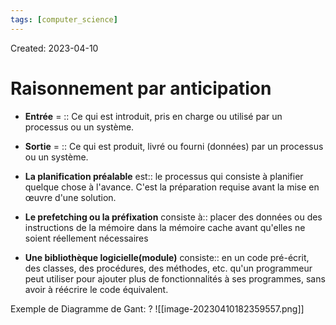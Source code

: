 ```yaml
---
tags: [computer_science] 
---
```

Created: 2023-04-10

# Raisonnement par anticipation
- **Entrée** = :: Ce qui est introduit, pris en charge ou utilisé par un processus ou un système.
<!--SR:!2024-03-02,186,226-->
- **Sortie** = :: Ce qui est produit, livré ou fourni (données) par un processus ou un système.
<!--SR:!2023-11-27,132,226-->

- **La planification préalable** est:: le processus qui consiste à planifier quelque chose à l'avance. C'est la préparation requise avant la mise en œuvre d'une solution.
<!--SR:!2024-05-20,226,226-->
- **Le prefetching ou la préfixation** consiste à:: placer des données ou des instructions de la mémoire dans la mémoire cache avant qu'elles ne soient réellement nécessaires
<!--SR:!2023-10-23,110,230-->
- **Une bibliothèque logicielle(module)** consiste:: en un code pré-écrit, des classes, des procédures, des méthodes, etc. qu'un programmeur peut utiliser pour ajouter plus de fonctionnalités à ses programmes, sans avoir à réécrire le code équivalent.
<!--SR:!2023-12-21,144,230-->

Exemple de Diagramme de Gant:
?
![[image-20230410182359557.png]]
<!--SR:!2023-12-01,142,250-->


